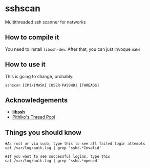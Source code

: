 # sshscan

Multithreaded ssh scanner for networks

## How to compile it

You need to install `libssh-dev`. After that, you can just invoque `make`

## How to use it

This is going to change, probably.

```
sshscan [IP]/[MASK] [USER-PASSWD] [THREADS]
```

## Acknowledgements

- [**libssh**](https://www.libssh.org/)
- [Pithiko's Thread Pool](https://github.com/Pithikos/C-Thread-Pool)

## Things you should know

```
#As root or via sudo, type this to see all failed login attempts
cat /var/log/auth.log | grep 'sshd.*Invalid'

#If you want to see successful logins, type this
cat /var/log/auth.log | grep 'sshd.*opened'
```
